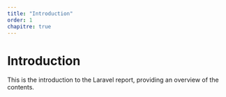 ```yaml
---
title: "Introduction"
order: 1
chapitre: true
---
```


# Introduction

This is the introduction to the Laravel report, providing an overview of the contents.
